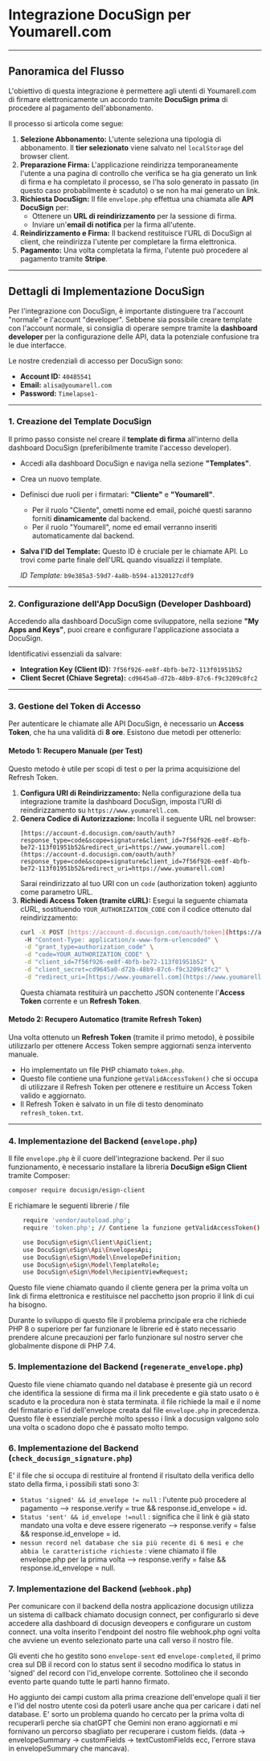 # Integrazione DocuSign per Youmarell.com

---

## Panoramica del Flusso

L'obiettivo di questa integrazione è permettere agli utenti di Youmarell.com di firmare elettronicamente un accordo tramite **DocuSign** **prima** di procedere al pagamento dell'abbonamento.

Il processo si articola come segue:

1.  **Selezione Abbonamento:** L'utente seleziona una tipologia di abbonamento. Il **tier selezionato** viene salvato nel `localStorage` del browser client.
2.  **Preparazione Firma:** L'applicazione reindirizza temporaneamente l'utente a una pagina di controllo che verifica se ha gia generato un link di firma e ha completato il processo, se l'ha solo generato in passato (in questo caso probabilmente è scaduto) o se non ha mai generato un link.
3.  **Richiesta DocuSign:** Il file `envelope.php` effettua una chiamata alle **API DocuSign** per:
    * Ottenere un **URL di reindirizzamento** per la sessione di firma.
    * Inviare un'**email di notifica** per la firma all'utente.
4.  **Reindirizzamento e Firma:** Il backend restituisce l'URL di DocuSign al client, che reindirizza l'utente per completare la firma elettronica.
5.  **Pagamento:** Una volta completata la firma, l'utente può procedere al pagamento tramite **Stripe**.

---

## Dettagli di Implementazione DocuSign

Per l'integrazione con DocuSign, è importante distinguere tra l'account "normale" e l'account "developer". Sebbene sia possibile creare template con l'account normale, si consiglia di operare sempre tramite la **dashboard developer** per la configurazione delle API, data la potenziale confusione tra le due interfacce.

Le nostre credenziali di accesso per DocuSign sono:

* **Account ID:** `40485541`
* **Email:** `alisa@youmarell.com`
* **Password:** `Timelapse1-`

---

### 1. Creazione del Template DocuSign

Il primo passo consiste nel creare il **template di firma** all'interno della dashboard DocuSign (preferibilmente tramite l'accesso developer).

* Accedi alla dashboard DocuSign e naviga nella sezione **"Templates"**.
* Crea un nuovo template.
* Definisci due ruoli per i firmatari: **"Cliente"** e **"Youmarell"**.
    * Per il ruolo "Cliente", ometti nome ed email, poiché questi saranno forniti **dinamicamente** dal backend.
    * Per il ruolo "Youmarell", nome ed email verranno inseriti automaticamente dal backend.
* **Salva l'ID del Template:** Questo ID è cruciale per le chiamate API. Lo trovi come parte finale dell'URL quando visualizzi il template.

    *ID Template:* `b9e385a3-59d7-4a8b-b594-a1320127cdf9`

---

### 2. Configurazione dell'App DocuSign (Developer Dashboard)

Accedendo alla dashboard DocuSign come sviluppatore, nella sezione **"My Apps and Keys"**, puoi creare e configurare l'applicazione associata a DocuSign.

Identificativi essenziali da salvare:

* **Integration Key (Client ID):** `7f56f926-ee8f-4bfb-be72-113f01951b52`
* **Client Secret (Chiave Segreta):** `cd9645a0-d72b-48b9-87c6-f9c3209c8fc2`

---

### 3. Gestione del Token di Accesso

Per autenticare le chiamate alle API DocuSign, è necessario un **Access Token**, che ha una validità di **8 ore**. Esistono due metodi per ottenerlo:

#### Metodo 1: Recupero Manuale (per Test)

Questo metodo è utile per scopi di test o per la prima acquisizione del Refresh Token.

1.  **Configura URI di Reindirizzamento:** Nella configurazione della tua integrazione tramite la dashboard DocuSign, imposta l'URI di reindirizzamento su `https://www.youmarell.com`.
2.  **Genera Codice di Autorizzazione:** Incolla il seguente URL nel browser:
    ```
    [https://account-d.docusign.com/oauth/auth?response_type=code&scope=signature&client_id=7f56f926-ee8f-4bfb-be72-113f01951b52&redirect_uri=https://www.youmarell.com](https://account-d.docusign.com/oauth/auth?response_type=code&scope=signature&client_id=7f56f926-ee8f-4bfb-be72-113f01951b52&redirect_uri=https://www.youmarell.com)
    ```
    Sarai reindirizzato al tuo URI con un `code` (authorization token) aggiunto come parametro URL.
3.  **Richiedi Access Token (tramite cURL):** Esegui la seguente chiamata cURL, sostituendo `YOUR_AUTHORIZATION_CODE` con il codice ottenuto dal reindirizzamento:
    ```bash
    curl -X POST [https://account-d.docusign.com/oauth/token](https://account-d.docusign.com/oauth/token) \
     -H "Content-Type: application/x-www-form-urlencoded" \
     -d "grant_type=authorization_code" \
     -d "code=YOUR_AUTHORIZATION_CODE" \
     -d "client_id=7f56f926-ee8f-4bfb-be72-113f01951b52" \
     -d "client_secret=cd9645a0-d72b-48b9-87c6-f9c3209c8fc2" \
     -d "redirect_uri=[https://www.youmarell.com](https://www.youmarell.com)"
    ```
    Questa chiamata restituirà un pacchetto JSON contenente l'**Access Token** corrente e un **Refresh Token**.

#### Metodo 2: Recupero Automatico (tramite Refresh Token)

Una volta ottenuto un **Refresh Token** (tramite il primo metodo), è possibile utilizzarlo per ottenere Access Token sempre aggiornati senza intervento manuale.

* Ho implementato un file PHP chiamato `token.php`.
* Questo file contiene una funzione `getValidAccessToken()` che si occupa di utilizzare il Refresh Token per ottenere e restituire un Access Token valido e aggiornato.
* Il Refresh Token è salvato in un file di testo denominato `refresh_token.txt`.

---

### 4. Implementazione del Backend (`envelope.php`)

Il file `envelope.php` è il cuore dell'integrazione backend. Per il suo funzionamento, è necessario installare la libreria **DocuSign eSign Client** tramite Composer:

```bash
composer require docusign/esign-client
```
E richiamare le seguenti librerie / file

```bash 
    require 'vendor/autoload.php';
    require 'token.php'; // Contiene la funzione getValidAccessToken()

    use DocuSign\eSign\Client\ApiClient;
    use DocuSign\eSign\Api\EnvelopesApi;
    use DocuSign\eSign\Model\EnvelopeDefinition;
    use DocuSign\eSign\Model\TemplateRole;
    use DocuSign\eSign\Model\RecipientViewRequest;
```
Questo file viene chiamato quando il cliente genera per la prima volta un link di firma elettronica e restituisce nel pacchetto json proprio il link di cui ha bisogno.

Durante lo sviluppo di questo file il problema principale era che richiede PHP 8 o superiore per far funzionare le librerie ed è stato necessario prendere alcune precauzioni per farlo funzionare sul nostro server che globalmente dispone di PHP 7.4.

### 5. Implementazione del Backend (`regenerate_envelope.php`)

Questo file viene chiamato quando nel database è presente già un record che identifica la sessione di firma ma il link precedente e già stato usato o è scaduto e la procedura non è stata terminata. il file richiede la mail e il nome del firmatario e l'id dell'envelope creata dal file `envelope.php` in precedenza. Questo file è essenziale perchè molto spesso i link a docusign valgono solo una volta o scadono dopo che è passato molto tempo.

### 6. Implementazione del Backend (`check_docusign_signature.php`)

E' il file che si occupa di restituire al frontend il risultato della verifica dello stato della firma, i possibili stati sono 3:

- `Status 'signed' && id_envelope != null` : l'utente può procedere al pagamento --> response.verify = true && response.id_envelope = id.
- `Status 'sent' && id_envelope !=null` : significa che il link è già stato mandato una volta e deve essere rigenerato --> response.verify = false && response.id_envelope = id.
- `nessun record nel database che sia più recente di 6 mesi e che abbia le caratteristiche richieste` : viene chiamato il file envelope.php per la prima volta --> response.verify = false && response.id_envelope = null.

### 7. Implementazione del Backend (`webhook.php`)

Per comunicare con il backend della nostra applicazione docusign utilizza un sistema di callback chiamato docusign connect, per configurarlo si deve accedere alla dashboard di docusign deveopers e configurare un custom connect. una volta inserito l'endpoint del nostro file webhook.php ogni volta che avviene un evento selezionato parte una call verso il nostro file.

Gli eventi che ho gestito sono `envelope-sent` ed `envelope-completed`, il primo crea sul DB il record con lo status sent il secodno modifica lo status in 'signed' del record con l'id_envelope corrente.
Sottolineo che il secondo evento parte quando tutte le parti hanno firmato.

Ho aggiunto dei campi custom alla prima creazione dell'envelope quali il tier e l'id del nostro utente cosi da poterli usare anche qua per caricare i dati nel database.
E' sorto un problema quando ho cercato per la prima volta di recuperarli perche sia chatGPT che Gemini non erano aggiornati e mi fornivano un percorso sbagliato per recuperare i custom fields. (data -> envelopeSummary -> customFields -> textCustomFields ecc, l'errore stava in envelopeSummary che mancava).